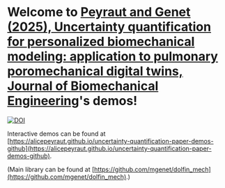 # Welcome to [Peyraut and Genet (2025), Uncertainty quantification for personalized biomechanical modeling: application to pulmonary poromechanical digital twins, Journal of Biomechanical Engineering]( https://doi.org/10.1115/1.4068578)'s demos!

[![DOI](https://zenodo.org/badge/DOI/10.5281/zenodo.13928262.svg)](https://doi.org/10.5281/zenodo.13928262)

Interactive demos can be found at [https://alicepeyraut.github.io/uncertainty-quantification-paper-demos-github](https://alicepeyraut.github.io/uncertainty-quantification-paper-demos-github).

(Main library can be found at [https://github.com/mgenet/dolfin_mech](https://github.com/mgenet/dolfin_mech).)

